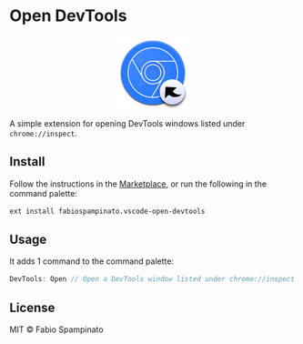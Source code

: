 # Open DevTools

<p align="center">
  <img src="https://raw.githubusercontent.com/fabiospampinato/vscode-open-devtools/master/resources/logo.png" width="128" alt="Logo">
</p>

A simple extension for opening DevTools windows listed under `chrome://inspect`.

## Install

Follow the instructions in the [Marketplace](https://marketplace.visualstudio.com/items?itemName=fabiospampinato.vscode-open-devtools), or run the following in the command palette:

```sh
ext install fabiospampinato.vscode-open-devtools
```

## Usage

It adds 1 command to the command palette:

```js
DevTools: Open // Open a DevTools window listed under chrome://inspect
```

## License

MIT © Fabio Spampinato
